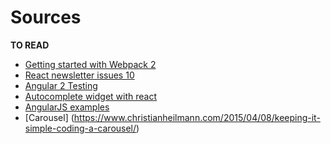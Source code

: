 # Sources
**TO READ**
* [Getting started with Webpack 2](https://blog.madewithenvy.com/getting-started-with-webpack-2-ed2b86c68783#.fscbq0lds)
* [React newsletter issues 10](http://react.statuscode.com/issues/10?utm_source=javascriptweekly&utm_medium=email)
* [Angular 2 Testing](https://auth0.com/blog/angular-2-testing-in-depth-services/?utm_source=javascriptweekly&utm_medium=email)
* [Autocomplete widget with react](https://webapplog.com/autocomplete-react/?utm_source=javascriptweekly&utm_medium=email)
* [AngularJS examples](http://tutorialzine.com/2013/08/learn-angularjs-5-examples/)
* [Carousel] (https://www.christianheilmann.com/2015/04/08/keeping-it-simple-coding-a-carousel/)
